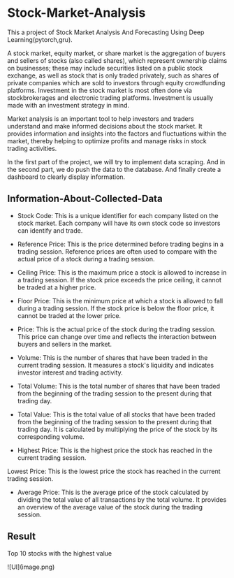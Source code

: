 # Stock-Market-Analysis

This a project of Stock Market Analysis And Forecasting Using Deep Learning(pytorch,gru).

A stock market, equity market, or share market is the aggregation of buyers and sellers of stocks (also called shares), which represent ownership claims on businesses; these may include securities listed on a public stock exchange, as well as stock that is only traded privately, such as shares of private companies which are sold to investors through equity crowdfunding platforms. Investment in the stock market is most often done via stockbrokerages and electronic trading platforms. Investment is usually made with an investment strategy in mind.

Market analysis is an important tool to help investors and traders understand and make informed decisions about the stock market. It provides information and insights into the factors and fluctuations within the market, thereby helping to optimize profits and manage risks in stock trading activities.

In the first part of the project, we will try to implement data scraping. And in the second part, we do push the data to the database. And finally create a dashboard to clearly display information.

## Information-About-Collected-Data

- Stock Code: This is a unique identifier for each company listed on the stock market. Each company will have its own stock code so investors can identify and trade.

- Reference Price: This is the price determined before trading begins in a trading session. Reference prices are often used to compare with the actual price of a stock during a trading session.

- Ceiling Price: This is the maximum price a stock is allowed to increase in a trading session. If the stock price exceeds the price ceiling, it cannot be traded at a higher price.

- Floor Price: This is the minimum price at which a stock is allowed to fall during a trading session. If the stock price is below the floor price, it cannot be traded at the lower price.

- Price: This is the actual price of the stock during the trading session. This price can change over time and reflects the interaction between buyers and sellers in the market.

- Volume: This is the number of shares that have been traded in the current trading session. It measures a stock's liquidity and indicates investor interest and trading activity.

- Total Volume: This is the total number of shares that have been traded from the beginning of the trading session to the present during that trading day.

- Total Value: This is the total value of all stocks that have been traded from the beginning of the trading session to the present during that trading day. It is calculated by multiplying the price of the stock by its corresponding volume.

- Highest Price: This is the highest price the stock has reached in the current trading session.

Lowest Price: This is the lowest price the stock has reached in the current trading session.

- Average Price: This is the average price of the stock calculated by dividing the total value of all transactions by the total volume. It provides an overview of the average value of the stock during the trading session.

## Result
<p>Top 10 stocks with the highest value</p>
![UI](image.png)
